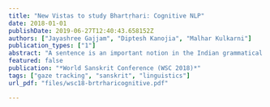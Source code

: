 ```yaml
---
title: "New Vistas to study Bhartṛhari: Cognitive NLP"
date: 2018-01-01
publishDate: 2019-06-27T12:40:43.658152Z
authors: ["Jayashree Gajjam", "Diptesh Kanojia", "Malhar Kulkarni"]
publication_types: ["1"]
abstract: "A sentence is an important notion in the Indian grammatical tradition. The collection of the definitions of a sentence can be found in the text ‘Vākyapadīya’ written by Bhartṛhari in fifth century C.E. The grammarian-philosopher Bhartṛhari and his authoritative work ‘Vākyapadīya’ have been a matter of study for modern scholars, at least for more than 50 years, since Ashok Aklujkar submitted his Ph.D. dissertation at Harvard University. The notions of a sentence and a word as a meaningful linguistic unit in the language have been a subject matter for the discussion in many works that followed later on. While some scholars have applied philological techniques to critically establish the text of the works of Bhartṛhari, some others have devoted themselves to exploring philosophical insights from them. Some others have studied his works from the point of view of modern linguistics, and psychology. Few others have tried to justify the views by logical discussions. In this paper, we present a fresh view to study Bhartṛhari, and his works, especially the ‘Vākyapadīya’. This view is from the field of Natural Language Processing (NLP), more specifically, what is called as Cognitive NLP. We have studied the definitions of a sentence given by Bhartṛhari at the beginning of the second chapter of ‘Vākyapadīya’. We have researched one of these definitions by conducting an experiment and following the methodology of silent-reading of Sanskrit paragraphs. We collect the Gaze-behavior data of participants and analyze it to understand the underlying comprehension procedure in the human mind and present our results. We evaluate the statistical significance of our results using T-test, and discuss the caveats of our work. We also present some general remarks on this experiment and usefulness of this method for gaining more insights in the work of Bhartṛhari."
featured: false
publication: "*World Sanskrit Conference (WSC 2018)*"
tags: ["gaze tracking", "sanskrit", "linguistics"]
url_pdf: "files/wsc18-brtrharicognitive.pdf"

---
```


